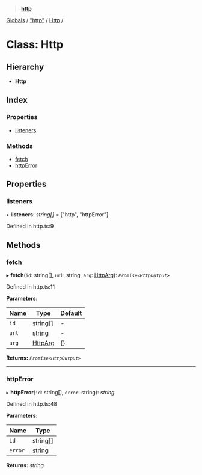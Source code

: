 > **[http](../README.md)**

[Globals](../globals.md) / ["http"](../modules/_http_.md) / [Http](_http_.http.md) /

# Class: Http

## Hierarchy

* **Http**

## Index

### Properties

* [listeners](_http_.http.md#listeners)

### Methods

* [fetch](_http_.http.md#fetch)
* [httpError](_http_.http.md#httperror)

## Properties

###  listeners

• **listeners**: *string[]* =  ["http", "httpError"]

Defined in http.ts:9

## Methods

###  fetch

▸ **fetch**(`id`: string[], `url`: string, `arg`: [HttpArg](../interfaces/_types_.httparg.md)): *`Promise<HttpOutput>`*

Defined in http.ts:11

**Parameters:**

Name | Type | Default |
------ | ------ | ------ |
`id` | string[] | - |
`url` | string | - |
`arg` | [HttpArg](../interfaces/_types_.httparg.md) |  {} |

**Returns:** *`Promise<HttpOutput>`*

___

###  httpError

▸ **httpError**(`id`: string[], `error`: string): *string*

Defined in http.ts:48

**Parameters:**

Name | Type |
------ | ------ |
`id` | string[] |
`error` | string |

**Returns:** *string*
